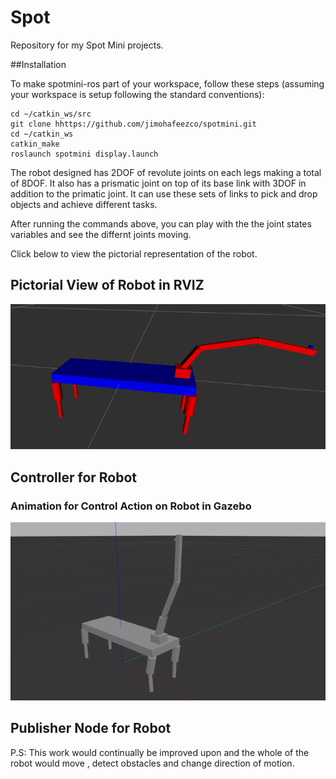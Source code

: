 # Spot
Repository for my Spot Mini projects.

##Installation

To make spotmini-ros part of your workspace, follow these steps (assuming your workspace is setup following the standard conventions):
```
cd ~/catkin_ws/src
git clone hhttps://github.com/jimohafeezco/spotmini.git
cd ~/catkin_ws
catkin_make
roslaunch spotmini display.launch 

```

The robot designed has 2DOF of revolute joints on each legs making a total of 8DOF. It also has a prismatic joint on top of its base link with 3DOF in addition to the primatic joint. It can use these sets of links to pick and drop objects and achieve different tasks.

After running the commands above, you can play with the the joint states variables and see the differnt joints moving.



Click below to view the pictorial representation of the robot.

## Pictorial View of Robot in RVIZ
![alt text](/media/image.png)




## Controller for Robot
### Animation for Control Action on Robot in Gazebo
![alt text](/media/robot_move.gif)

## Publisher Node for Robot

P.S: This work would continually be improved upon and the whole of the robot would move , detect obstacles and change direction of motion.
